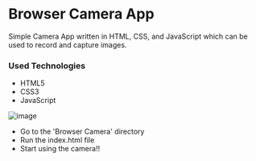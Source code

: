 <h1>Browser Camera App</h1>

<p>Simple Camera App written in HTML, CSS, and JavaScript which can be used to record and capture images.</p>

<h3>Used Technologies</h3>
<ul>
  <li>HTML5</li>
  <li>CSS3</li>
  <li>JavaScript</li>
</ul>

![image](https://github.com/anmol957/web_dev_projects/assets/61040390/15a402d0-99ad-46df-92a8-661871c7f3c1)


- Go to the 'Browser Camera' directory
- Run the index.html file
- Start using the camera!!
